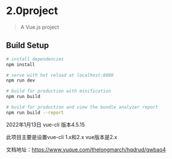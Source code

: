 # 2.0project

> A Vue.js project

## Build Setup

``` bash
# install dependencies
npm install

# serve with hot reload at localhost:8080
npm run dev

# build for production with minification
npm run build

# build for production and view the bundle analyzer report
npm run build --report
```

2022年1月13日   vue-cli 版本4.5.15 

此项目主要是设置vue-cli 1.x和2.x  vue版本是2.x

文档地址：https://www.yuque.com/thelongmarch/hqdrud/gwbao4
